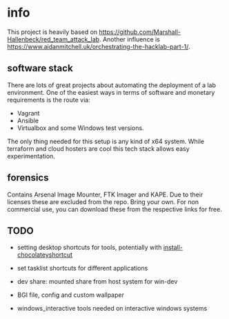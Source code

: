 # info
This project is heavily based on https://github.com/Marshall-Hallenbeck/red_team_attack_lab.
Another influence is https://www.aidanmitchell.uk/orchestrating-the-hacklab-part-1/.

## software stack
There are lots of great projects about automating the deployment of a lab environment. One of the easiest ways in terms of software and monetary requirements is the route via:
- Vagrant
- Ansible
- Virtualbox
and some Windows test versions.

The only thing needed for this setup is any kind of x64 system. While terraform and cloud hosters are cool this tech stack allows easy experimentation. 

## forensics
Contains Arsenal Image Mounter, FTK Imager and KAPE. Due to their licenses these are excluded from the repo. Bring your own. For non commercial use, you can download these from the respective links for free.

## TODO
- setting desktop shortcuts for tools, potentially with [install-chocolateyshortcut](https://docs.chocolatey.org/en-us/create/functions/install-chocolateyshortcut)
- set tasklist shortcuts for different applications
- dev share: mounted share from host system for win-dev
- BGI file, config and custom wallpaper


- windows_interactive tools needed on interactive windows systems

